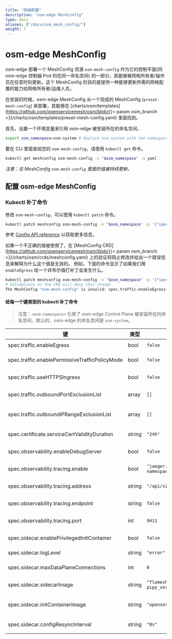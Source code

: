 ```yaml
---
title: "网格配置"
description: "osm-edge MeshConfig"
type: docs
aliases: ["/docs/osm_mesh_config/"]
weight: 7
---
```


# osm-edge MeshConfig
osm-edge 部署一个 MeshConfig 资源 `osm-mesh-config` 作为它的控制平面(同 osm-edge 控制器 Pod 的在同一命名空间) 的一部分，其能够被网格所有者/操作员在任意时刻更新。这个 MeshConfig 的目的是提供一种能够更新所需的网格配置的能力给网格所有者/运维人员。

在安装的时候，osm-edge MeshConfig 从一个现成的 MeshConfig (`preset-mesh-config`) 来部署，其能够在 [charts/osm/templates](https://github.com/openservicemesh/osm/blob/{{< param osm_branch >}}/charts/osm/templates/preset-mesh-config.yaml) 里面找到。

首先，设置一个环境变量来引用 osm-edge 被安装所在的命名空间。
```bash
export osm_namespace=osm-system # Replace osm-system with the namespace where OSM is installed
```

要在 CLI 里面查阅您的 `osm-mesh-config`，请使用 `kubectl get` 命令。

```bash
kubectl get meshconfig osm-mesh-config -n "$osm_namespace" -o yaml
```

*注意：在 MeshConfig `osm-mesh-config` 里面的值被持续更新。*

## 配置 osm-edge MeshConfig
### Kubectl 补丁命令
修改 `osm-mesh-config`，可以使用 `kubectl patch` 命令。
```bash
kubectl patch meshconfig osm-mesh-config -n "$osm_namespace" -p '{"spec":{"traffic":{"enableEgress":true}}}'  --type=merge
```
参考 [Config API reference](/docs/apidocs/config/v1alpha1) 以获取更多信息。

如果一个不正确的值被使用了，在 [MeshConfig CRD](https://github.com/openservicemesh/osm/blob/{{< param osm_branch >}}/charts/osm/crds/meshconfig.yaml) 上的验证将阻止修改并给出一个错误信息来解释为什么这个值是无效的。
例如，下面的命令显示了如果我们用 `enableEgress` 给一个非布尔值打补丁会发生什么。
```bash
kubectl patch meshconfig osm-mesh-config -n "$osm_namespace" -p '{"spec":{"traffic":{"enableEgress":"no"}}}'  --type=merge
# Validations on the CRD will deny this change
The MeshConfig "osm-mesh-config" is invalid: spec.traffic.enableEgress: Invalid value: "string": spec.traffic.enableEgress in body must be of type boolean: "string"
```
#### 给每一个键类型的 kubectl 补丁命令 

> 注意：`<osm-namespace>` 引用了 osm-edge Control Plane 被安装所在的命名空间。默认的，osm-edge 的命名空间是 `osm-system`。

| 键                                            | 类型   | 默认值                                | Kubectl 补丁命令例子                                                                                                                                                 |
| ---------------------------------------------- | ------ | -------------------------------------------- | ------------------------------------------------------------------------------------------------------------------------------------------------------------------------------ |
| spec.traffic.enableEgress                      | bool   | `false`                                      | `kubectl patch meshconfig osm-mesh-config -n $osm_namespace -p '{"spec":{"traffic":{"enableEgress":true}}}'  --type=merge`                                                     |
| spec.traffic.enablePermissiveTrafficPolicyMode | bool   | `false`                                      | `kubectl patch meshconfig osm-mesh-config -n $osm_namespace -p '{"spec":{"traffic":{"enablePermissiveTrafficPolicyMode":true}}}'  --type=merge`                                |
| spec.traffic.useHTTPSIngress                   | bool   | `false`                                      | `kubectl patch meshconfig osm-mesh-config -n $osm_namespace -p '{"spec":{"traffic":{"useHTTPSIngress":true}}}'  --type=merge`                                                  |
| spec.traffic.outboundPortExclusionList         | array  | `[]`                                         | `kubectl patch meshconfig osm-mesh-config -n $osm_namespace -p '{"spec":{"traffic":{"outboundPortExclusionList":6379,8080}}}'  --type=merge`                                   |
| spec.traffic.outboundIPRangeExclusionList      | array  | `[]`                                         | `kubectl patch meshconfig osm-mesh-config -n $osm_namespace -p '{"spec":{"traffic":{"outboundIPRangeExclusionList":"10.0.0.0/32,1.1.1.1/24"}}}'  --type=merge`                 |
| spec.certificate.serviceCertValidityDuration   | string | `"24h"`                                      | `kubectl patch meshconfig osm-mesh-config -n $osm_namespace -p '{"spec":{"certificate":{"serviceCertValidityDuration":"24h"}}}'  --type=merge`                                 |
| spec.observability.enableDebugServer           | bool   | `false`                                      | `kubectl patch meshconfig osm-mesh-config -n $osm_namespace -p '{"spec":{"observability":{"serviceCertValidityDuration":true}}}'  --type=merge`                                |
| spec.observability.tracing.enable              | bool   | `"jaeger.<osm-namespace>.svc.cluster.local"` | `kubectl patch meshconfig osm-mesh-config -n $osm_namespace -p '{"spec":{"observability":{"tracing":{"address": "jaeger.<osm-namespace>.svc.cluster.local"}}}}'  --type=merge` |
| spec.observability.tracing.address             | string | `"/api/v2/spans"`                            | `kubectl patch meshconfig osm-mesh-config -n $osm_namespace -p '{"spec":{"observability":{"tracing":{"endpoint":"/api/v2/spans"}}}}'  --type=merge' --type=merge`              |
| spec.observability.tracing.endpoint            | string | `false`                                      | `kubectl patch meshconfig osm-mesh-config -n $osm_namespace -p '{"spec":{"observability":{"tracing":{"enable":true}}}}'  --type=merge`                                         |
| spec.observability.tracing.port                | int    | `9411`                                       | `kubectl patch meshconfig osm-mesh-config -n $osm_namespace -p '{"spec":{"observability":{"tracing":{"port":9411}}}}'  --type=merge`                                           |
| spec.sidecar.enablePrivilegedInitContainer     | bool   | `false`                                      | `kubectl patch meshconfig osm-mesh-config -n $osm_namespace -p '{"spec":{"sidecar":{"enablePrivilegedInitContainer":true}}}'  --type=merge`                                    |
| spec.sidecar.logLevel                          | string | `"error"`                                    | `kubectl patch meshconfig osm-mesh-config -n $osm_namespace -p '{"spec":{"sidecar":{"logLevel":"error"}}}'  --type=merge`                                                      |
| spec.sidecar.maxDataPlaneConnections           | int    | `0`                                          | `kubectl patch meshconfig osm-mesh-config -n $osm_namespace -p '{"spec":{"sidecar":{"maxDataPlaneConnections":"error"}}}'  --type=merge`                                       |
| spec.sidecar.sidecarImage                        | string | `"flomesh/pipy:{{< param pipy_version >}}"`          | `kubectl patch meshconfig osm-mesh-config -n $osm_namespace -p '{"spec":{"sidecar":{"sidecarImage":"flomesh/pipy:{{< param pipy_version >}}"}}}'  --type=merge`                          |
| spec.sidecar.initContainerImage                | string | `"openservicemesh/init:v0.9.2"`              | `kubectl patch meshconfig osm-mesh-config -n $osm_namespace -p '{"spec":{"sidecar":{"initContainerImage":"openservicemesh/init:v0.9.2"}}}' --type=merge`                       |
| spec.sidecar.configResyncInterval              | string | `"0s"`                                       | `kubectl patch meshconfig osm-mesh-config -n $osm_namespace -p '{"spec":{"sidecar":{"configResyncInterval":"30s"}}}'  --type=merge`                                            |
